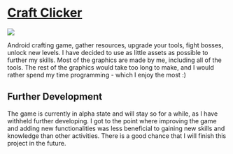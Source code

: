 # [Craft Clicker](https://play.google.com/apps/testing/com.R6DGames.CraftClicker)

![](https://i.imgur.com/DhgMEUc.png)

Android crafting game, gather resources, upgrade your tools, fight bosses, unlock new levels. 
I have decided to use as little assets as possible to further my skills. Most of the graphics are made by me, including all of the tools.
The rest of the graphics would take too long to make, and I would rather spend my time programming - which I enjoy the most :)

## Further Development

The game is currently in alpha state and will stay so for a while, as I have withheld further developing. I got to the point where improving the game and adding new functionalities was less beneficial to gaining new skills and knowledge than other activities. There is a good chance that I will finish this project in the future.
